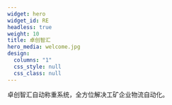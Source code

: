 ```yaml
---
widget: hero
widget_id: RE
headless: true
weight: 10
title: 卓创智汇
hero_media: welcome.jpg
design:
  columns: "1"
  css_style: null
  css_class: null
---
```

卓创智汇自动称重系统，全方位解决工矿企业物流自动化。